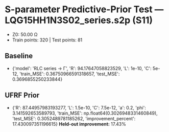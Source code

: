 # S-parameter Predictive-Prior Test — LQG15HH1N3S02_series.s2p (S11)
- Z0: 50.00 Ω
- Train points: 320  |  Test points: 81

## Baseline
- {'model': 'RLC series -> Γ', 'R': 94.17647058823529, 'L': 1e-10, 'C': 5e-12, 'train_MSE': 0.36750966591318657, 'test_MSE': 0.3696855250233844}

## UFRF Prior
- {'R': 87.44957983193277, 'L': 1.5e-10, 'C': 7.5e-12, 'a': 0.2, 'phi': 3.141592653589793, 'train_MSE': np.float64(0.3026948331460849), 'test_MSE': 0.3052489781185262, 'improvement_percent': 17.430097351196615}
**Held-out improvement:** 17.43%